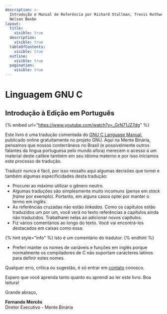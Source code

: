 ```yaml
---
description: >-
  Introdução e Manual de Referência por Richard Stallman, Trevis Rothwell e
  Nelson Beebe
layout:
  title:
    visible: true
  description:
    visible: true
  tableOfContents:
    visible: true
  outline:
    visible: true
  pagination:
    visible: true
---
```


# Linguagem GNU C

## Introdução à Edição em Português

{% embed url="https://www.youtube.com/watch?v=_GrN71JZ7dg" %}

Este livro é uma tradução comentada do [GNU C Language Manual](https://www.gnu.org/software/c-intro-and-ref/), publicado online gratuitamente no projeto GNU. Aqui na Mente Binária, pensamos que nossos conterrâneos no Brasil (e possivelmente outros falantes da língua portuguesa pelo mundo afora) merecem o acesso a um material deste calibre também em seu idioma materno e por isso iniciamos este processo de tradução.

Traduzir nunca é fácil, por isso ressalto aqui algumas decisões que tomei e também algumas especificidades desta tradução:

* Procurei ao máximo utilizar o gênero neutro.
* Algumas traduções são simplesmente muito incomuns (pense em _stack frame_ por exemplo). Portanto, em alguns casos optei por manter o termo em inglês.
* As referências cruzadas não estão _linkadas_. Como os capítulos estão traduzidos um por um, você verá no texto referências a capítulos ainda não traduzidos. Trabalharei nelas ao adicionar novos capítulos.
* Fiz vários comentários ao longo do texto. Você vai encontrá-los destacados em caixas como essa:

{% hint style="info" %}
Isto é um comentário do tradutor.
{% endhint %}

* Preferi manter os nomes de variáveis e funções em inglês porque normalmente os compiladores de C não suportam caracteres latinos para definir estes nomes.

Qualquer erro, crítica ou sugestão, é só entrar em [contato](https://www.mentebinaria.com.br/contact/) conosco.

Espero que você aprenda tanto quanto eu aprendi ao ler este livro. Boa leitura!

Grande abraço,

**Fernando Mercês**\
Diretor Executivo - Mente Binária
